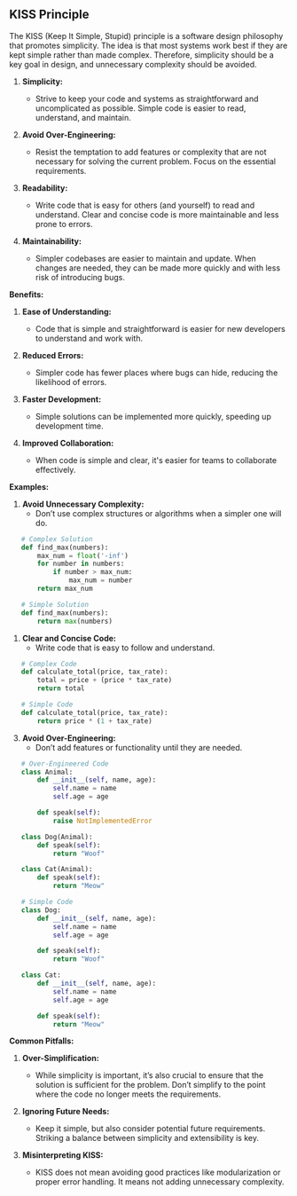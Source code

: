 ## KISS Principle

The KISS (Keep It Simple, Stupid) principle is a software design philosophy that promotes simplicity. The idea is that most systems work best if they are kept simple rather than made complex. Therefore, simplicity should be a key goal in design, and unnecessary complexity should be avoided.

1. **Simplicity:**
   - Strive to keep your code and systems as straightforward and uncomplicated as possible. Simple code is easier to read, understand, and maintain.

2. **Avoid Over-Engineering:**
   - Resist the temptation to add features or complexity that are not necessary for solving the current problem. Focus on the essential requirements.

3. **Readability:**
   - Write code that is easy for others (and yourself) to read and understand. Clear and concise code is more maintainable and less prone to errors.

4. **Maintainability:**
   - Simpler codebases are easier to maintain and update. When changes are needed, they can be made more quickly and with less risk of introducing bugs.

**Benefits:**

1. **Ease of Understanding:**
   - Code that is simple and straightforward is easier for new developers to understand and work with.

2. **Reduced Errors:**
   - Simpler code has fewer places where bugs can hide, reducing the likelihood of errors.

3. **Faster Development:**
   - Simple solutions can be implemented more quickly, speeding up development time.

4. **Improved Collaboration:**
   - When code is simple and clear, it's easier for teams to collaborate effectively.

**Examples:**

1. **Avoid Unnecessary Complexity:**
   - Don’t use complex structures or algorithms when a simpler one will do.
```python
   # Complex Solution
   def find_max(numbers):
       max_num = float('-inf')
       for number in numbers:
           if number > max_num:
               max_num = number
       return max_num

   # Simple Solution
   def find_max(numbers):
       return max(numbers)
```

1. **Clear and Concise Code:**
   - Write code that is easy to follow and understand.
```python
   # Complex Code
   def calculate_total(price, tax_rate):
       total = price + (price * tax_rate)
       return total

   # Simple Code
   def calculate_total(price, tax_rate):
       return price * (1 + tax_rate)
```

3. **Avoid Over-Engineering:**
   - Don’t add features or functionality until they are needed.
```python
   # Over-Engineered Code
   class Animal:
       def __init__(self, name, age):
           self.name = name
           self.age = age

       def speak(self):
           raise NotImplementedError

   class Dog(Animal):
       def speak(self):
           return "Woof"

   class Cat(Animal):
       def speak(self):
           return "Meow"

   # Simple Code
   class Dog:
       def __init__(self, name, age):
           self.name = name
           self.age = age

       def speak(self):
           return "Woof"

   class Cat:
       def __init__(self, name, age):
           self.name = name
           self.age = age

       def speak(self):
           return "Meow"
```

**Common Pitfalls:**

1. **Over-Simplification:**
   - While simplicity is important, it’s also crucial to ensure that the solution is sufficient for the problem. Don’t simplify to the point where the code no longer meets the requirements.

2. **Ignoring Future Needs:**
   - Keep it simple, but also consider potential future requirements. Striking a balance between simplicity and extensibility is key.

3. **Misinterpreting KISS:**
   - KISS does not mean avoiding good practices like modularization or proper error handling. It means not adding unnecessary complexity.
